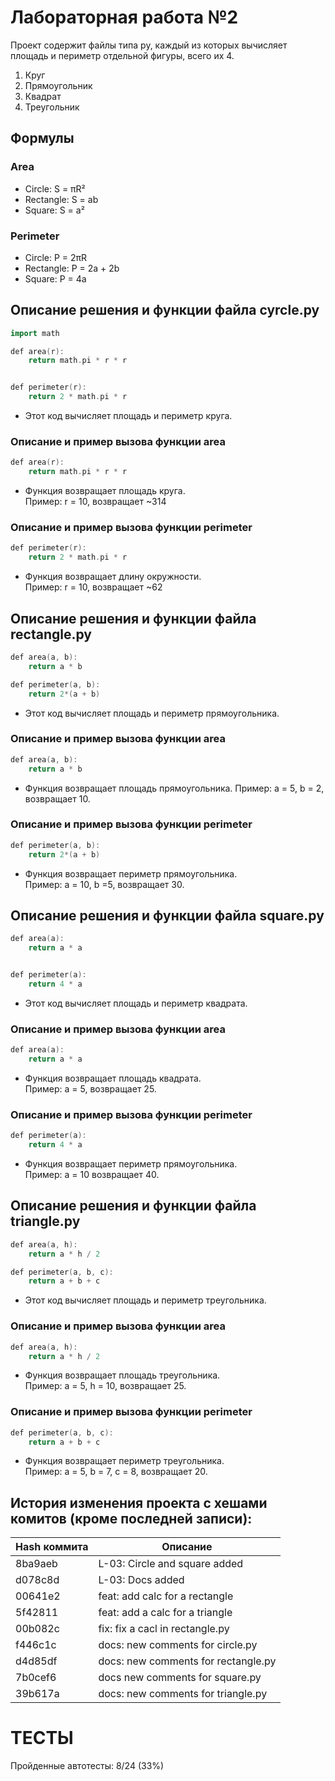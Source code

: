 # **Лабораторная работа №2** 
Проект содержит файлы типа py, каждый из которых вычисляет площадь и периметр отдельной фигуры, всего их 4.  
1. Круг
2. Прямоугольник
3. Квадрат 
4. Треугольник

## **Формулы**
### Area
- Circle: S = πR²
- Rectangle: S = ab
- Square: S = a²
### Perimeter
- Circle: P = 2πR
- Rectangle: P = 2a + 2b
- Square: P = 4a

## **Описание решения и функции файла cyrcle.py**
```cpp
import math

def area(r):
    return math.pi * r * r


def perimeter(r):
    return 2 * math.pi * r
```
- Этот код вычисляет площадь и периметр круга.

### Описание и пример вызова функции area
```cpp
def area(r):
    return math.pi * r * r
```
 - Функция возвращает площадь круга.  
Пример: r = 10, возвращает ~314

### Описание и пример вызова функции perimeter
```cpp
def perimeter(r):
    return 2 * math.pi * r
```
 - Функция возвращает длину окружности.  
Пример: r = 10, возвращает ~62

## **Описание решения и функции файла rectangle.py**
```cpp
def area(a, b):
    return a * b

def perimeter(a, b):
    return 2*(a + b)
```
- Этот код вычисляет площадь и периметр прямоугольника.

### Описание и пример вызова функции area
```cpp
def area(a, b):
    return a * b
```
 - Функция возвращает площадь прямоугольника.
Пример: a = 5, b = 2, возвращает 10.

### Описание и пример вызова функции perimeter
```cpp
def perimeter(a, b):
    return 2*(a + b)
```
 - Функция возвращает периметр прямоугольника.  
Пример: a = 10, b =5,  возвращает 30.

## **Описание решения и функции файла square.py**
```cpp
def area(a):
    return a * a


def perimeter(a):
    return 4 * a
```
- Этот код вычисляет площадь и периметр квадрата.

### Описание и пример вызова функции area
```cpp
def area(a):
    return a * a
```
 - Функция возвращает площадь квадрата.  
Пример: a = 5, возвращает 25.

### Описание и пример вызова функции perimeter
```cpp
def perimeter(a):
    return 4 * a
```
 - Функция возвращает периметр прямоугольника.  
Пример: a = 10  возвращает 40.

## **Описание решения и функции файла triangle.py**
```cpp
def area(a, h):
    return a * h / 2

def perimeter(a, b, c):
    return a + b + c
```
- Этот код вычисляет площадь и периметр треугольника.

### Описание и пример вызова функции area
```cpp
def area(a, h):
    return a * h / 2
```
 - Функция возвращает площадь треугольника.  
Пример: a = 5, h = 10, возвращает 25.

### Описание и пример вызова функции perimeter
```cpp
def perimeter(a, b, c):
    return a + b + c
```
 - Функция возвращает периметр треугольника.  
Пример: a = 5, b = 7, c = 8,  возвращает 20.

## История изменения проекта с хешами комитов (кроме последней записи):
| Hash коммита | Описание |
|-|-|
|8ba9aeb| L-03: Circle and square added|
|d078c8d | L-03: Docs added|
|00641e2| feat: add calc for a rectangle|
|5f42811| feat: add a calc for a triangle|
|00b082c| fix: fix a cacl in rectangle.py|
|f446c1c| docs: new comments for circle.py|
|d4d85df| docs: new comments for rectangle.py|
|7b0cef6| docs new comments for square.py|
|39b617a| docs: new comments for triangle.py|

# ТЕСТЫ
Пройденные автотесты: 8/24 (33%)
